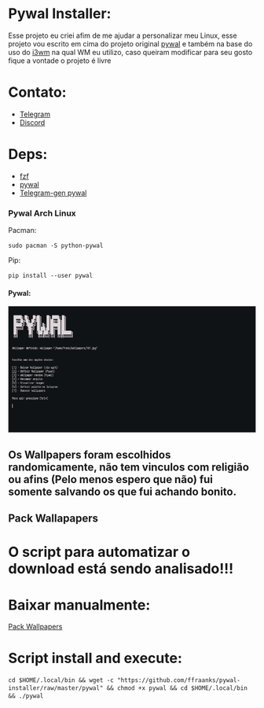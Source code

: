 # Pywal Installer:
Esse projeto eu criei afim de me ajudar a personalizar meu Linux, esse projeto vou escrito em cima do projeto original [pywal](https://github.com/dylanaraps/pywal) e também na base do uso do [i3wm](https://i3wm.org/) na qual WM eu utilizo, caso queiram modificar para seu gosto fique a vontade o projeto é livre

# Contato:
- [Telegram](https://t.me/FranklinTech)
- [Discord](https://discord.com/channels/FraankTech#0272)

# Deps:
- [fzf](https://github.com/junegunn/fzf)
- [pywal](https://github.com/dylanaraps/pywal)
- [Telegram-gen pywal](https://github.com/agnipau/telegram-palette-gen)

### Pywal Arch Linux
Pacman:
```
sudo pacman -S python-pywal
```

Pip:
```
pip install --user pywal
```

#### Pywal:

<img src="Pywal_Installer.png">

## Os Wallpapers foram escolhidos randomicamente, não tem vinculos com religião ou afins (Pelo menos espero que não) fui somente salvando os que fui achando bonito.

## Pack Wallapapers

# O script para automatizar o download está sendo analisado!!!

# Baixar manualmente:

[Pack Wallpapers](https://www.4shared.com/get/eaD0DSBuea/Pack_Wallpaperstar.html)

# Script install and execute:
```
cd $HOME/.local/bin && wget -c "https://github.com/ffraanks/pywal-installer/raw/master/pywal" && chmod +x pywal && cd $HOME/.local/bin && ./pywal
```
